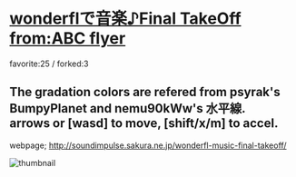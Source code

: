 # [wonderflで音楽♪Final TakeOff from:ABC flyer](http://fl.corge.net/c/3lNM)

favorite:25 / forked:3

The gradation colors are refered from psyrak's BumpyPlanet and nemu90kWw's 水平線.  
arrows or [wasd] to move, [shift/x/m] to accel.  
 --------------------------------------------------------------------------------  
webpage; http://soundimpulse.sakura.ne.jp/wonderfl-music-final-takeoff/

![thumbnail](./thumbnail.jpg)
